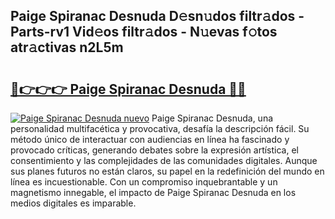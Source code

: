 ## Paige Spiranac Desnuda D𝚎sn𝚞dos filtr𝚊dos - Parts-rv1 Vid𝚎os filtr𝚊dos - N𝚞evas f𝚘tos atr𝚊ctivas n2L5m

# <h2><a href="http://mb9ggiz.tromn.icu/?c=Paige+Spiranac+Desnuda">🔗👉👉👉 Paige Spiranac Desnuda 🔗🔗</a></h2>

[![Paige Spiranac Desnuda nuevo](https://i.imgur.com/pEAQMta.gif)](http://mb9ggiz.tromn.icu/?c=Paige+Spiranac+Desnuda)
Paige Spiranac Desnuda, una personalidad multifacética y provocativa, desafía la descripción fácil. Su método único de interactuar con audiencias en línea ha fascinado y provocado críticas, generando debates sobre la expresión artística, el consentimiento y las complejidades de las comunidades digitales. Aunque sus planes futuros no están claros, su papel en la redefinición del mundo en línea es incuestionable. Con un compromiso inquebrantable y un magnetismo innegable, el impacto de Paige Spiranac Desnuda en los medios digitales es imparable.
